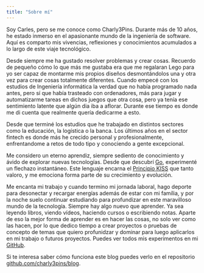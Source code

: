 ```yaml
---
title: "Sobre mí"
---
```


Soy Carles, pero se me conoce como Charly3Pins. Durante más de 10 años, he estado inmerso en el apasionante mundo de la ingeniería de software. Aquí es comparto mis vivencias, reflexiones y conocimientos acumulados a lo largo de este viaje tecnológico.

Desde siempre me ha gustado resolver problemas y crear cosas. Recuerdo de pequeño cómo lo que más me gustaba era que me regalaran Lego para yo ser capaz de montarme mis propios diseños desmontándolos una y otra vez para crear cosas totalmente diferentes. Cuando empecé con los estudios de Ingeniería informática la verdad que no había programado nada antes, pero sí que había trasteado con ordenadores, más para jugar y automatizarme tareas en dichos juegos que otra cosa, pero ya tenía ese sentimiento latente que algún dia iba a aflorar. Durante ese tiempo es donde me di cuenta que realmente quería dedicarme a esto.

Desde que terminé los estudios que he trabajado en distintos sectores como la educación, la logística o la banca. Los últimos años en el sector fintech es donde más he crecido personal y profesionalmente, enfrentandome a retos de todo tipo y conociendo a gente excepcional.

Me considero un eterno aprendiz, siempre sediento de conocimiento y ávido de explorar nuevas tecnologías. Desde que descubrí [Go](https://go.dev/), experimenté un flechazo instantáneo. Este lenguaje encarna el [Principio KISS](https://en.wikipedia.org/wiki/KISS_principle) que tanto valoro, y me emociona forma parte de su crecimiento y evolución.

Me encanta mi trabajo y cuando termino mi jornada laboral, hago deporte para desonectar y recargar energías además de estar con mi família, y por la noche suelo continuar estudiando para profundizar en este maravilloso mundo de la tecnología. Siempre hay algo nuevo que aprender. Ya sea leyendo libros, viendo vídeos, haciendo cursos o escribiendo notas. Aparte de eso la mejor forma de aprender es en hacer las cosas, no solo ver como las hacen, por lo que dedico tiempo a crear proyectos o pruebas de concepto de temas que quiero profunidzar y dominar para luego aplicarlos en mi trabajo o futuros proyectos. Puedes ver todos mis experimentos en mi [GitHub](https://github.com/charly3pins).

Si te interesa saber cómo funciona este blog puedes verlo en el repositorio [github.com/charly3pins/blog](https://github.com/charly3pins/blog).
